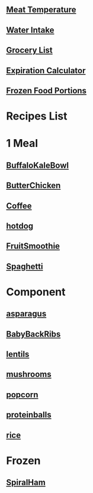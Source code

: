 ## [Meat Temperature](https://www.clickthisnick.com/recipes/meatTemp.html)
## [Water Intake](https://www.clickthisnick.com/recipes/waterIntake.html)
## [Grocery List](https://www.clickthisnick.com/recipes/groceryList.html)
## [Expiration Calculator](https://www.clickthisnick.com/recipes/expirationCalculator.html)
## [Frozen Food Portions](https://www.clickthisnick.com/recipes/frozenFood.html)
# Recipes List
# 1 Meal
## [BuffaloKaleBowl](https://www.clickthisnick.com/recipes/dist/buffalokalebowl.html)

## [ButterChicken](https://www.clickthisnick.com/recipes/dist/butterchicken.html)

## [Coffee](https://www.clickthisnick.com/recipes/dist/coffee.html)

## [hotdog](https://www.clickthisnick.com/recipes/dist/hotdog.html)

## [FruitSmoothie](https://www.clickthisnick.com/recipes/dist/fruitsmoothie.html)

## [Spaghetti](https://www.clickthisnick.com/recipes/dist/spaghetti.html)

# Component
## [asparagus](https://www.clickthisnick.com/recipes/dist/asparagus.html)

## [BabyBackRibs](https://www.clickthisnick.com/recipes/dist/babybackribs.html)

## [lentils](https://www.clickthisnick.com/recipes/dist/lentils.html)

## [mushrooms](https://www.clickthisnick.com/recipes/dist/mushrooms.html)

## [popcorn](https://www.clickthisnick.com/recipes/dist/popcorn.html)

## [proteinballs](https://www.clickthisnick.com/recipes/dist/proteinballs.html)

## [rice](https://www.clickthisnick.com/recipes/dist/rice.html)

# Frozen
## [SpiralHam](https://www.clickthisnick.com/recipes/dist/spiralham.html)

